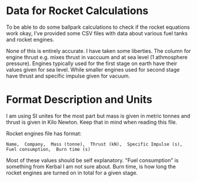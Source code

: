 # Data for Rocket Calculations
To be able to do some ballpark calculations to check if the rocket equations work okay, I've provided some CSV files with data about various fuel tanks and rocket engines.

None of this is entirely accurate. I have taken some liberties. The column for engine thrust e.g. mixes thrust in vaccuum and at sea level (1 athmosphere pressure). Engines typically used for the first stage on earth have their values given for sea level. While smaller engines used for second stage have thrust and specific impulse given for vacuum.

# Format Description and Units
I am using SI unites for the most part but mass is given in metric tonnes and thrust is given in Kilo Newton. Keep that in mind when reading this file.
    
Rocket engines file has format:

    Name,  Company,  Mass (tonne),  Thrust (kN),  Specific Impulse (s),  Fuel consumption,  Burn time (s)
    
Most of these values should be self explanatory. "Fuel consumption" is something from Kerbal I am not sure about. Burn time, is how long the rocket engines are turned on in total for a given stage.